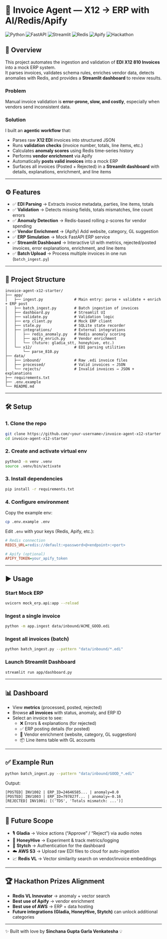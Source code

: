# 🧾 Invoice Agent — X12 → ERP with AI/Redis/Apify

![Python](https://img.shields.io/badge/python-3.12-blue.svg)
![FastAPI](https://img.shields.io/badge/FastAPI-0.112-009688.svg)
![Streamlit](https://img.shields.io/badge/Streamlit-1.38-FF4B4B.svg)
![Redis](https://img.shields.io/badge/Redis-Anomaly%20Detection-red.svg)
![Apify](https://img.shields.io/badge/Apify-Vendor%20Enrichment-yellow.svg)
![Hackathon](https://img.shields.io/badge/Hackathon-Ready-success.svg)

## 🚀 Overview
This project automates the ingestion and validation of **EDI X12 810 Invoices** into a mock ERP system.  
It parses invoices, validates schema rules, enriches vendor data, detects anomalies with Redis, and provides a **Streamlit dashboard** to review results.

### Problem
Manual invoice validation is **error-prone, slow, and costly**, especially when vendors send inconsistent data.

### Solution
I built an **agentic workflow** that:
- Parses raw **X12 EDI** invoices into structured JSON
- Runs **validation checks** (invoice number, totals, line items, etc.)
- Calculates **anomaly scores** using Redis time-series history
- Performs **vendor enrichment** via Apify
- Automatically **posts valid invoices** into a mock ERP
- Surfaces all invoices (Posted + Rejected) in a **Streamlit dashboard** with details, explanations, enrichment, and line items

---

## ⚙️ Features
- ✅ **EDI Parsing** → Extracts invoice metadata, parties, line items, totals  
- ✅ **Validation** → Detects missing fields, totals mismatches, line count errors  
- ✅ **Anomaly Detection** → Redis-based rolling z-scores for vendor spending  
- ✅ **Vendor Enrichment** → (Apify) Add website, category, GL suggestion  
- ✅ **ERP Simulation** → Mock FastAPI ERP service  
- ✅ **Streamlit Dashboard** → Interactive UI with metrics, rejected/posted invoices, error explanations, enrichment, and line items  
- ✅ **Batch Upload** → Process multiple invoices in one run (`batch_ingest.py`)  

---

## 📂 Project Structure
```
invoice-agent-x12-starter/
├── app/
│   ├── ingest.py              # Main entry: parse + validate + enrich + ERP post
│   ├── batch_ingest.py        # Batch ingestion of invoices
│   ├── dashboard.py           # Streamlit UI
│   ├── validate.py            # Validation logic
│   ├── erp_client.py          # Mock ERP client
│   ├── state.py               # SQLite state recorder
│   ├── integrations/          # External integrations
│   │   ├── redis_anomaly.py   # Redis anomaly scoring
│   │   ├── apify_enrich.py    # Vendor enrichment
│   │   └── (future: gladia_stt, honeyhive, etc.)
│   └── x12/                   # EDI parsing utilities
│       └── parse_810.py
├── data/
│   ├── inbound/               # Raw .edi invoice files
│   ├── processed/             # Valid invoices → JSON
│   └── rejects/               # Invalid invoices → JSON + explanations
├── requirements.txt
├── .env.example
└── README.md
```

---

## 🛠️ Setup

### 1. Clone the repo
```bash
git clone https://github.com/<your-username>/invoice-agent-x12-starter.git
cd invoice-agent-x12-starter
```

### 2. Create and activate virtual env
```bash
python3 -m venv .venv
source .venv/bin/activate
```

### 3. Install dependencies
```bash
pip install -r requirements.txt
```

### 4. Configure environment
Copy the example env:
```bash
cp .env.example .env
```

Edit `.env` with your keys (Redis, Apify, etc.):

```ini
# Redis connection
REDIS_URL=redis://default:<password>@<endpoint>:<port>

# Apify (optional)
APIFY_TOKEN=your_apify_token
```

---

## ▶️ Usage

### Start Mock ERP
```bash
uvicorn mock_erp.api:app --reload
```

### Ingest a single invoice
```bash
python -m app.ingest data/inbound/ACME_GOOD.edi
```

### Ingest all invoices (batch)
```bash
python batch_ingest.py --pattern "data/inbound/*.edi"
```

### Launch Streamlit Dashboard
```bash
streamlit run app/dashboard.py
```

---

## 📊 Dashboard
- View **metrics** (processed, posted, rejected)  
- Browse **all invoices** with status, anomaly, and ERP ID  
- Select an invoice to see:  
  - ❌ Errors & explanations (for rejected)  
  - ✅ ERP posting details (for posted)  
  - 🔎 Vendor enrichment (website, category, GL suggestion)  
  - 📦 Line items table with GL accounts  

---

## ✅ Example Run

```bash
python batch_ingest.py --pattern "data/inbound/GOOD_*.edi"
```

Output:
```
[POSTED] INV1002 | ERP_ID=24646585... | anomaly=0.0
[POSTED] INV1003 | ERP_ID=797827f... | anomaly=-0.16
[REJECTED] INV1001: [('TDS', 'Totals mismatch: ...')]
```

---

## 📌 Future Scope
- 🎙 **Gladia** → Voice actions (“Approve” / “Reject”) via audio notes  
- 📡 **HoneyHive** → Experiment & track metrics/logging  
- 🔐 **Stytch** → Authentication for the dashboard  
- ☁️ **AWS S3** → Upload raw EDI files to cloud for auto-ingestion  
- 📈 **Redis VL** → Vector similarity search on vendor/invoice embeddings  

---

## 🏆 Hackathon Prizes Alignment
- **Redis VL Innovator** → anomaly + vector search  
- **Best use of Apify** → vendor enrichment  
- **Best use of AWS** → ERP + data hosting  
- **Future integrations (Gladia, HoneyHive, Stytch)** can unlock additional categories  

---

✨ Built with love by **Sinchana Gupta Garla Venkatesha** 💡
